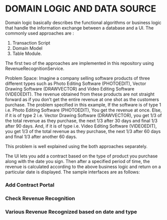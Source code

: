 # DOMAIN LOGIC AND DATA SOURCE
Domain logic basically describes the functional algorithms or business logic that handle the information exchange between a database and a UI. The commonly used approaches are :
1. Transaction Script
2. Domain Model
3. Table Module.

The first two of the approaches are implemented in this repository using RevenueRecognitionService. 

Problem Space:
Imagine a company selling software products of three different types such as Photo Editing Software (PHOTOEDIT), Vector Drawing Software (DRAWVECTOR) and Video Editing Software (VIDEOEDIT).
The revenue obtained from these products are not straight forward as if you don’t get the entire revenue at one shot as the customers purchase.
The problem specified in this example, If the software is of type 1 i.e. Photo Editing Software (PHOTOEDIT), You get the revenue at once.
Else, if it is of type 2 i.e. Vector Drawing Software (DRAWVECTOR), you get 1/3 of the total revenue as they purchase, the next 1/3 after 30 days and final 1/3 after 90 days.
And, if it is of type  i.e. Video Editing Software (VIDEOEDIT), you get 1/3 of the total revenue as they purchase, the next 1/3 after 60 days and final 1/3 after another 60 days.

This problem is well explained using the both approaches separately. 

The UI lets you add a contract based on the type of product you purchase along with the date you sign. 
Then after a specified period of time, the revenue is calculated according to the above business logic and return on a particular date is displayed. 
The sample interfaces are as follows:

### Add Contract Portal
[](!https://github.com/FathimaShafana/SAD/blob/main/DomainLogic/Screenshots/AddContract.JPG?raw=true)
[](!https://github.com/FathimaShafana/SAD/blob/main/DomainLogic/Screenshots/typeVideoEdit.JPG?raw=true)

### Check Revenue Recognition
[](!https://github.com/FathimaShafana/SAD/blob/main/DomainLogic/Screenshots/RevenueID3.JPG?raw=true)

### Various Revenue Recognized based on date and type
[](!https://github.com/FathimaShafana/SAD/blob/main/DomainLogic/Screenshots/ID3.JPG?raw=true)

[](!https://github.com/FathimaShafana/SAD/blob/main/DomainLogic/Screenshots/showRR2.JPG?raw=true)
